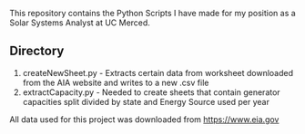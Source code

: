 This repository contains the Python Scripts I have made for my position as a Solar Systems Analyst at UC Merced.

## Directory
1. createNewSheet.py - Extracts certain data from worksheet downloaded from the AIA website and writes to a new .csv file
2. extractCapacity.py - Needed to create sheets that contain generator capacities split divided by state and Energy Source used per year

All data used for this project was downloaded from https://www.eia.gov
